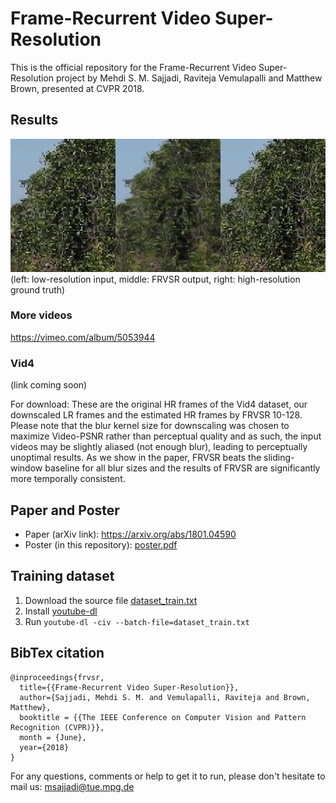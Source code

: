 # Frame-Recurrent Video Super-Resolution

This is the official repository for the Frame-Recurrent Video Super-Resolution project by Mehdi S. M. Sajjadi, Raviteja Vemulapalli and Matthew Brown, presented at CVPR 2018.


## Results
![demo](demo.gif)
(left: low-resolution input, middle: FRVSR output, right: high-resolution ground truth)

### More videos
<https://vimeo.com/album/5053944>

### Vid4
(link coming soon)

For download: These are the original HR frames of the Vid4 dataset, our downscaled LR frames and the estimated HR frames by FRVSR 10-128. Please note that the blur kernel size for downscaling was chosen to maximize Video-PSNR rather than perceptual quality and as such, the input videos may be slightly aliased (not enough blur), leading to perceptually unoptimal results. As we show in the paper, FRVSR beats the sliding-window baseline for all blur sizes and the results of FRVSR are significantly more temporally consistent.

## Paper and Poster
- Paper (arXiv link): <https://arxiv.org/abs/1801.04590>
- Poster (in this repository): [poster.pdf](poster.pdf)

## Training dataset
1. Download the source file [dataset_train.txt](dataset_train.txt)
2. Install [youtube-dl](https://rg3.github.io/youtube-dl/)
3. Run `youtube-dl -civ --batch-file=dataset_train.txt`

## BibTex citation
```
@inproceedings{frvsr,
  title={{Frame-Recurrent Video Super-Resolution}},
  author={Sajjadi, Mehdi S. M. and Vemulapalli, Raviteja and Brown, Matthew},
  booktitle = {{The IEEE Conference on Computer Vision and Pattern Recognition (CVPR)}},
  month = {June},
  year={2018}
}
```

For any questions, comments or help to get it to run, please don't hesitate to mail us: <msajjadi@tue.mpg.de>
